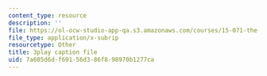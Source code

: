 ```yaml
---
content_type: resource
description: ''
file: https://ol-ocw-studio-app-qa.s3.amazonaws.com/courses/15-071-the-analytics-edge-spring-2017/7a605d6df69156d386f898970b1277ca_lkrsGRNsoEU.vtt
file_type: application/x-subrip
resourcetype: Other
title: 3play caption file
uid: 7a605d6d-f691-56d3-86f8-98970b1277ca
---
```

